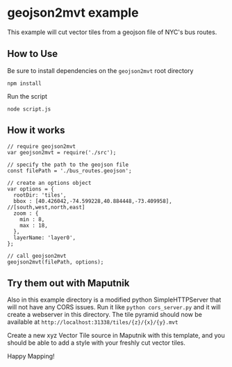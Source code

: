 # geojson2mvt example

This example will cut vector tiles from a geojson file of NYC's bus routes.  

## How to Use

Be sure to install dependencies on the `geojson2mvt` root directory

`npm install`

Run the script

`node script.js`

## How it works

```
// require geojson2mvt
var geojson2mvt = require('./src');

// specify the path to the geojson file
const filePath = './bus_routes.geojson';

// create an options object
var options = {
  rootDir: 'tiles',
  bbox : [40.426042,-74.599228,40.884448,-73.409958], //[south,west,north,east]
  zoom : {
    min : 8,
    max : 18,
  },
  layerName: 'layer0',
};

// call geojson2mvt
geojson2mvt(filePath, options);
```

## Try them out with Maputnik

Also in this example directory is a modified python SimpleHTTPServer that will not have any CORS issues.  Run it like `python cors_server.py` and it will create a webserver in this directory.  The tile pyramid should now be available at `http://localhost:31338/tiles/{z}/{x}/{y}.mvt`

Create a new xyz Vector Tile source in Maputnik with this template, and you should be able to add a style with your freshly cut vector tiles.

Happy Mapping!
